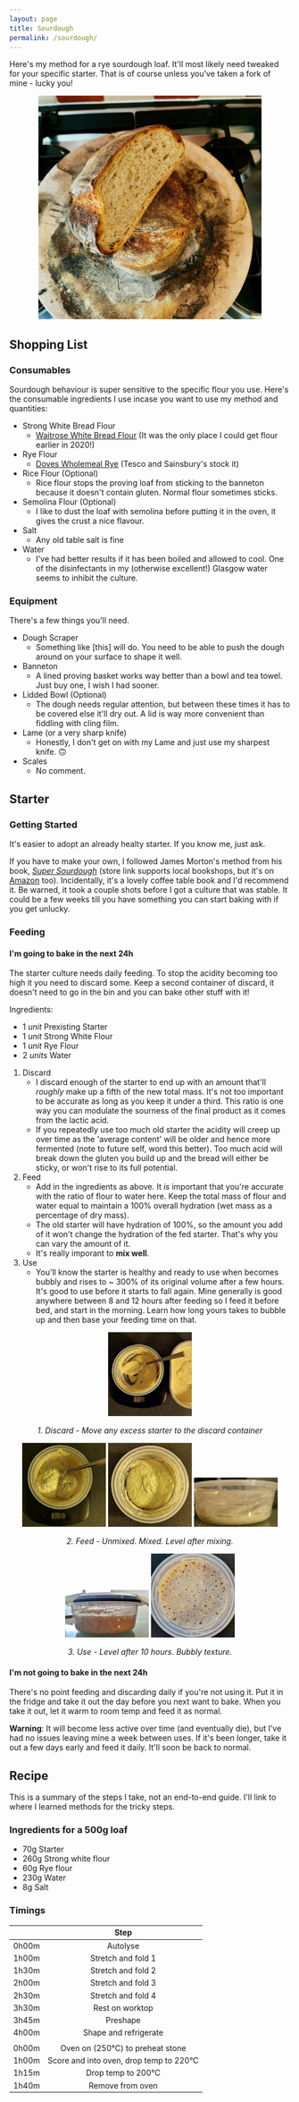 ```yaml
---
layout: page
title: Sourdough
permalink: /sourdough/
---
```


Here's my method for a rye sourdough loaf. It'll most likely need tweaked for your specific starter. That is of course unless you've taken a fork of mine - lucky you!

<p align="center">
<a href="/images/loaf_cut.jpg"><img src="/images/loaf_cut_small.jpg" alt="Finished loaf" width="400"/></a>
</p>

## Shopping List
### Consumables
Sourdough behaviour is super sensitive to the specific flour you use. Here's the consumable ingredients I use incase you want to use my method and quantities:

- Strong White Bread Flour
	- [Waitrose White Bread Flour](https://www.waitrose.com/ecom/products/waitrose-white-bread-flour/006224-2744-2745) (It was the only place I could get flour earlier in 2020!)
- Rye Flour 
	- [Doves Wholemeal Rye](https://www.dovesfarm.co.uk/products/organic-wholemeal-rye-flour-x-1kg) (Tesco and Sainsbury's stock it)
- Rice Flour (Optional)
	- Rice flour stops the proving loaf from sticking to the banneton because it doesn't contain gluten. Normal flour sometimes sticks.
- Semolina Flour (Optional)
	- I like to dust the loaf with semolina before putting it in the oven, it gives the crust a nice flavour.
- Salt
	- Any old table salt is fine
- Water
	- I've had better results if it has been boiled and allowed to cool. One of the disinfectants in my (otherwise excellent!) Glasgow water seems to inhibit the culture.

### Equipment
There's a few things you'll need.

- Dough Scraper
	- Something like [this] will do. You need to be able to push the dough around on your surface to shape it well.
- Banneton
	- A lined proving basket works way better than a bowl and tea towel. Just buy one, I wish I had sooner.
- Lidded Bowl (Optional)
	- The dough needs regular attention, but between these times it has to be covered else it'll dry out. A lid is way more convenient than fiddling with cling film.
- Lame (or a very sharp knife)
	- Honestly, I don't get on with my Lame and just use my sharpest knife. 🙃
- Scales
	- No comment.

## Starter
### Getting Started
It's easier to adopt an already healty starter. If you know me, just ask.

If you have to make your own, I followed James Morton's method from his book, <i>[Super Sourdough](https://uk.bookshop.org/books/super-sourdough-the-foolproof-guide-to-making-world-class-bread-at-home/9781787134652)</i> (store link supports local bookshops, but it's on [Amazon](https://amzn.to/2XTQ2FD) too). Incidentally, it's a lovely coffee table book and I'd recommend it. Be warned, it took a couple shots before I got a culture that was stable. It could be a few weeks till you have something you can start baking with if you get unlucky.

### Feeding
#### I'm going to bake in the next 24h
The starter culture needs daily feeding. To stop the acidity becoming too high it you need to discard some. Keep a second container of discard, it doesn't need to go in the bin and you can bake other stuff with it!

Ingredients:
- 1 *unit* Prexisting Starter
- 1 *unit* Strong White Flour
- 1 *unit* Rye Flour
- 2 *units* Water

1. Discard
	* I discard enough of the starter to end up with an amount that'll *roughly* make up a fifth of the new total mass. It's not too important to be accurate as long as you keep it under a third. This ratio is one way you can modulate the sourness of the final product as it comes from the lactic acid. 
	* If you repeatedly use too much old starter the acidity will creep up over time as the 'average content' will be older and hence more fermented (note to future self, word this better). Too much acid will break down the gluten you build up and the bread will either be sticky, or won't rise to its full potential.
2. Feed
	* Add in the ingredients as above. It *is* important that you're accurate with the ratio of flour to water here. Keep the total mass of flour and water equal to maintain a 100% overall hydration (wet mass as a percentage of dry mass). 
	* The old starter will have hydration of 100%, so the amount you add of it won't change the hydration of the fed starter. That's why you can vary the amount of it.
	* It's really imporant to **mix well**.
3. Use
	* You'll know the starter is healthy and ready to use when becomes bubbly and rises to \~ 300% of its original volume after a few hours. It's good to use before it starts to fall again. Mine generally is good anywhere between 8 and 12 hours after feeding so I feed it before bed, and start in the morning. Learn how long yours takes to bubble up and then base your feeding time on that.

<p align="center">
<a href="/images/starter_discard.jpg"><img src="/images/starter_discard.jpg" alt="Starter discard" width="150"/></a>
</p>
<p align="center">
<i>1. Discard - Move any excess starter to the discard container</i>
</p>

<p align="center">
<a href="/images/starter_feed_1.jpg"><img src="/images/starter_feed_1.jpg" alt="Starter feed" width="150"/></a>
<a href="/images/starter_feed_2.jpg"><img src="/images/starter_feed_2.jpg" alt="Starter feed" width="150"/></a>
<a href="/images/starter_feed_3.jpg"><img src="/images/starter_feed_3.jpg" alt="Starter feed" width="150"/></a>
</p>
<p align="center">
<i>2. Feed - Unmixed. Mixed. Level after mixing.</i>
</p>

<p align="center">
<a href="/images/starter_use_1.jpg"><img src="/images/starter_use_1.jpg" alt="Starter use" width="150"/></a>
<a href="/images/starter_use_2.jpg"><img src="/images/starter_use_2.jpg" alt="Starter use" width="150"/></a>
</p>
<p align="center">
<i>3. Use - Level after 10 hours. Bubbly texture.</i>
</p>

#### I'm not going to bake in the next 24h
There's no point feeding and discarding daily if you're not using it. Put it in the fridge and take it out the day before you next want to bake. When you take it out, let it warm to room temp and feed it as normal. 

__Warning__: It will become less active over time (and eventually die), but I've had no issues leaving mine a week between uses. If it's been longer, take it out a few days early and feed it daily. It'll soon be back to normal.


## Recipe
This is a summary of the steps I take, not an end-to-end guide. I'll link to where I learned methods for the tricky steps.

### Ingredients for a 500g loaf
- 70g	Starter
- 260g 	Strong white flour
- 60g 	Rye flour
- 230g	Water
- 8g 	Salt

### Timings
|  | Step |
|:-:|:-:|
| 0h00m | Autolyse |
| 1h00m | Stretch and fold 1 |
| 1h30m | Stretch and fold 2 |
| 2h00m | Stretch and fold 3 |
| 2h30m | Stretch and fold 4 |
| 3h30m | Rest on worktop |
| 3h45m | Preshape |
| 4h00m | Shape and refrigerate |
|  |  |
| 0h00m | Oven on (250°C) to preheat stone |
| 1h00m | Score and into oven, drop temp to 220°C |
| 1h15m | Drop temp to 200°C |
| 1h40m | Remove from oven |